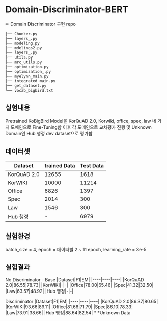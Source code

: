 # Domain-Discriminator-BERT
✏ Domain Discriminator 구현 repo

```bash
├── Chunker.py
├── layers_.py
├── modeling.py
├── mdelings2.py
├── layers_.py
├── utils.py
├── mrc_utils.py
├── optimization.py
├── optimization_.py
├── myelynn_main.py
├── integrated_main.py
├── get_dataset.py
└── vocab_bigbird.txt
``` 

## 실험내용
Pretrained KoBigBird Model을 KorQuAD 2.0, Korwiki, office, spec, law 네 가지 도메인으로 Fine-Tuning함
이후 각 도메인으로 교차평가 진행 및 Unknown Domain인 Hub 행정 dev dataset으로 평가함

## 데이터셋
|Dataset|trained Data|Test Data|
|----|-----|------|
|KorQuAD 2.0|12655|1618|
|KorWIKI|10000|11214|
|Office|6826|1397|
|Spec|2014|300|
|Law|1546|300|
|Hub 행정|-|6979|

## 실험환경
batch_size = 4, epoch = 데이터별 2 ~ 11 epoch, learning_rate = 3e-5

## 실험결과
No Discriminator - Base
|Dataset|F1|EM|
|----|----|----|
|KorQuAD 2.0|86.55|78.73|
|KorWIKI|-|-|
|Office|78.00|65.46|
|Spec|41.32|32.50|
|Law|63.57|48.92|
|Hub 행정|-|-|

Discriminator
|Dataset|F1|EM|
|----|----|----|
|KorQuAD 2.0|86.37|80.65|
|KorWIKI|93.66|89.11|
|Office|81.66|71.79|
|Spec|86.10|78.33|
|Law|73.91|38.66|
|Hub 행정|88.64|82.54| * *Unknown Data
